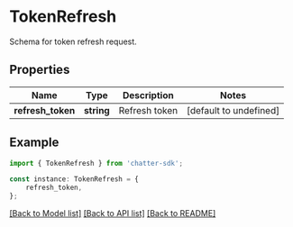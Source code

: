 # TokenRefresh

Schema for token refresh request.

## Properties

Name | Type | Description | Notes
------------ | ------------- | ------------- | -------------
**refresh_token** | **string** | Refresh token | [default to undefined]

## Example

```typescript
import { TokenRefresh } from 'chatter-sdk';

const instance: TokenRefresh = {
    refresh_token,
};
```

[[Back to Model list]](../README.md#documentation-for-models) [[Back to API list]](../README.md#documentation-for-api-endpoints) [[Back to README]](../README.md)
